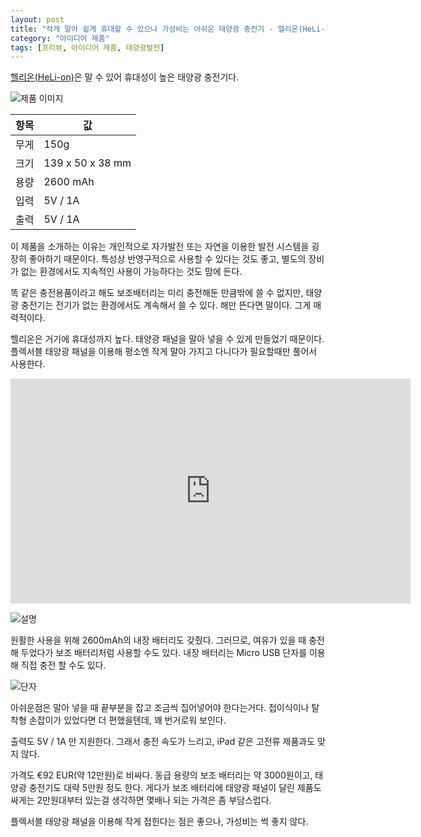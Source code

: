 ```yaml
---
layout: post
title: "작게 말아 쉽게 휴대할 수 있으나 가성비는 아쉬운 태양광 충전기 - 헬리온(HeLi-on)"
category: "아이디어 제품"
tags: [프리뷰, 아이디어 제품, 태양광발전]
---
```


[헬리온(HeLi-on)](http://heli-on.com/)은 말 수 있어 휴대성이 높은 태양광 충전기다.

![제품 이미지](https://www.infinitypv.com/images/infinityPV_HeLi-on_OPV-solar-charger-DSC_4019w.jpg)

항목 | 값
-----|------
무게 | 150g
크기 | 139 x 50 x 38 mm
용량 | 2600 mAh
입력 | 5V / 1A
출력 | 5V / 1A

이 제품을 소개하는 이유는 개인적으로 자가발전 또는 자연을 이용한 발전 시스템을 굉장히 좋아하기 때문이다.
특성상 반영구적으로 사용할 수 있다는 것도 좋고,
별도의 장비가 없는 환경에서도 지속적인 사용이 가능하다는 것도 맘에 든다.

똑 같은 충전용품이라고 해도
보조배터리는 미리 충전해둔 만큼밖에 쓸 수 없지만,
태양광 충전기는 전기가 없는 환경에서도 계속해서 쓸 수 있다.
해만 뜬다면 말이다.
그게 매력적이다.

헬리온은 거기에 휴대성까지 높다.
태양광 패널을 말아 넣을 수 있게 만들었기 때문이다.
플렉서블 태양광 패널을 이용해 평소엔 작게 말아 가지고 다니다가
필요할때만 풀어서 사용한다.

<center><iframe width="640" height="360" src="https://www.youtube.com/embed/PFFBDqj4-d0" frameborder="0" allowfullscreen></iframe></center>

![설명](https://lh3.googleusercontent.com/-Ohe70zrCg48/WXIWIKV-1GI/AAAAAAAAVew/15GBxiq8riobfE-uMtG8gQeCznhPDYWKgCE0YBhgL/s0/HeLi-on_3.jpg)

원활한 사용을 위해 2600mAh의 내장 배터리도 갖췄다.
그러므로, 여유가 있을 때 충전해 두었다가 보조 배터리처럼 사용할 수도 있다.
내장 배터리는 Micro USB 단자를 이용해 직접 충전 할 수도 있다.

![단자](https://lh3.googleusercontent.com/-9J1CX0W-J58/WXIV7SVqPYI/AAAAAAAAVeg/CSMLxUjkO_E2DC8YYFlm2x0aSsZ2JFxiQCE0YBhgL/s0/HeLi-on_2.jpg)

아쉬운점은 말아 넣을 때 끝부분을 잡고 조금씩 집어넣어야 한다는거다.
접이식이나 탈착형 손잡이가 있었다면 더 편했을텐데, 꽤 번거로워 보인다.

출력도 5V / 1A 만 지원한다.
그래서 충전 속도가 느리고, iPad 같은 고전류 제품과도 맞지 않다.

가격도 €92 EUR(약 12만원)로 비싸다.
동급 용량의 보조 배터리는 약 3000원이고,
태양광 충전기도 대략 5만원 정도 한다.
게다가 보조 배터리에 태양광 패널이 달린 제품도 싸게는 2만원대부터 있는걸 생각하면
몇배나 되는 가격은 좀 부담스럽다.

플렉서블 태양광 패널을 이용해 작게 접힌다는 점은 좋으나,
가성비는 썩 좋지 않다.
